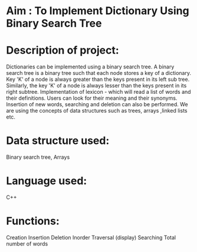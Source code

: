 # Aim : To Implement Dictionary Using Binary Search Tree

# Description of project:
Dictionaries can be implemented using a binary search tree.  A binary search tree is a binary tree such that each node stores a key of a dictionary.
Key 'K' of a node is always greater than the keys present in its left sub tree.
Similarly, the key 'K' of a node is always lesser than the keys present in its right subtree.
Implementation of lexicon - which will read a list of words and their definitions. Users can look for their meaning and their synonyms. Insertion of new words, searching and  deletion can also be performed. We are using the concepts of data structures such as trees, arrays ,linked lists etc.
# Data structure used: 
Binary search tree, Arrays
# Language used:
C++

# Functions:
Creation
Insertion
Deletion
Inorder Traversal (display)
Searching
Total number of words


